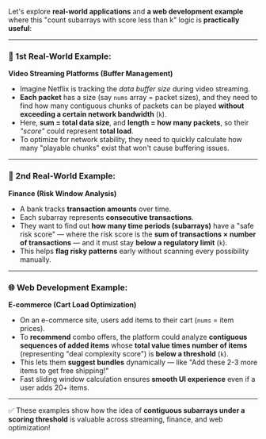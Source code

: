 Let's explore **real-world applications** and **a web development example** where this "count subarrays with score less than k" logic is **practically useful**:

---

### 🎯 1st Real-World Example:  
**Video Streaming Platforms (Buffer Management)**

- Imagine Netflix is tracking the *data buffer size* during video streaming.
- **Each packet** has a size (say `nums` array = packet sizes), and they need to find how many contiguous chunks of packets can be played **without exceeding a certain network bandwidth** (`k`).
- Here, **sum = total data size**, and **length = how many packets**, so their *"score"* could represent **total load**.
- To optimize for network stability, they need to quickly calculate how many "playable chunks" exist that won't cause buffering issues.

---

### 🎯 2nd Real-World Example:  
**Finance (Risk Window Analysis)**

- A bank tracks **transaction amounts** over time.
- Each subarray represents **consecutive transactions**.
- They want to find out **how many time periods (subarrays)** have a "safe risk score" — where the risk score is the **sum of transactions × number of transactions** — and it must stay **below a regulatory limit** (`k`).
- This helps **flag risky patterns** early without scanning every possibility manually.

---

### 🌐 Web Development Example:  
**E-commerce (Cart Load Optimization)**

- On an e-commerce site, users add items to their cart (`nums` = item prices).
- To **recommend** combo offers, the platform could analyze **contiguous sequences of added items** whose **total value times number of items** (representing "deal complexity score") is **below a threshold** (`k`).
- This lets them **suggest bundles** dynamically — like "Add these 2-3 more items to get free shipping!"
- Fast sliding window calculation ensures **smooth UI experience** even if a user adds 20+ items.

---

✅ These examples show how the idea of **contiguous subarrays under a scoring threshold** is valuable across streaming, finance, and web optimization!
